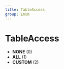```yaml
---
title: TableAccess
group: Enum
---
```


# TableAccess<a name="enum-tableaccess"></a>


- **NONE** (0)
- **ALL** (1)
- **CUSTOM** (2)
